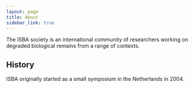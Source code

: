 ```yaml
---
layout: page
title: About
sidebar_link: true
---
```


The ISBA society is an international community of researchers working on degraded biological remains from a range of contexts.

## History

ISBA originally started as a small symposium in the Netherlands in 2004.
